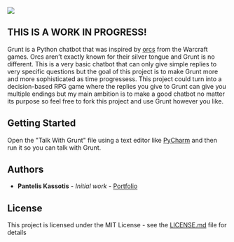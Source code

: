 ![](https://i.imgur.com/M3lIUkN.png)

## THIS IS A WORK IN PROGRESS!

Grunt is a Python chatbot that was inspired by [orcs](https://classic.wowhead.com/npc=11682/horde-grunt) from the Warcraft games. Orcs aren’t exactly known for their silver tongue and Grunt is no different. This is a very basic chatbot that can only give simple replies to very specific questions but the goal of this project is to make Grunt more and more sophisticated as time progressess. This project could turn into a decision-based RPG game where the replies you give to Grunt can give you multiple endings but my main ambition is to make a good chatbot no matter its purpose so feel free to fork this project and use Grunt however you like. 
 

## Getting Started
Open the "Talk With Grunt" file using a text editor like [PyCharm](https://www.jetbrains.com/pycharm/download) and then run it so you can talk with Grunt.

## Authors

* **Pantelis Kassotis** - *Initial work* - [Portfolio](https://panteliskassotis.com/)

## License

This project is licensed under the MIT License - see the [LICENSE.md](LICENSE.md) file for details
